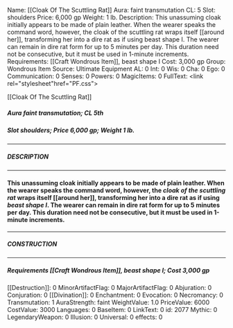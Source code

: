 Name: [[Cloak Of The Scuttling Rat]]
Aura: faint transmutation
CL: 5
Slot: shoulders
Price: 6,000 gp
Weight: 1 lb.
Description: This unassuming cloak initially appears to be made of plain leather. When the wearer speaks the command word, however, the cloak of the scuttling rat wraps itself [[around her]], transforming her into a dire rat as if using beast shape I. The wearer can remain in dire rat form for up to 5 minutes per day. This duration need not be consecutive, but it must be used in 1-minute increments.
Requirements: [[Craft Wondrous Item]], beast shape I
Cost: 3,000 gp
Group: Wondrous Item
Source: Ultimate Equipment
AL: 0
Int: 0
Wis: 0
Cha: 0
Ego: 0
Communication: 0
Senses: 0
Powers: 0
MagicItems: 0
FullText: <link rel="stylesheet"href="PF.css"><div class="heading"><p class="alignleft">[[Cloak Of The Scuttling Rat]]</p><div style="clear: both;"></div></div><div><h5><b>Aura </b>faint transmutation; <b>CL </b>5th</h5><h5><b>Slot </b>shoulders; <b>Price </b>6,000 gp; <b>Weight </b>1 lb.</h5></div><hr/><div><h5><b>DESCRIPTION</b></h5></div><hr/><div><h4><p>This unassuming cloak initially appears to be made of plain leather. When the wearer speaks the command word, however, the <i>cloak of the scuttling rat</i> wraps itself [[around her]], transforming her into a dire rat as if using <i>beast shape I</i>. The wearer can remain in dire rat form for up to 5 minutes per day. This duration need not be consecutive, but it must be used in 1-minute increments.</p></h4></div><hr/><div><h5><b>CONSTRUCTION</b></h5></div><hr/><div><h5><b>Requirements </b>[[Craft Wondrous Item]], <i>beast shape I</i>; <b>Cost </b>3,000 gp</h5></div>
[[Destruction]]: 0
MinorArtifactFlag: 0
MajorArtifactFlag: 0
Abjuration: 0
Conjuration: 0
[[Divination]]: 0
Enchantment: 0
Evocation: 0
Necromancy: 0
Transmutation: 1
AuraStrength: faint
WeightValue: 1.0
PriceValue: 6000
CostValue: 3000
Languages: 0
BaseItem: 0
LinkText: 0
id: 2077
Mythic: 0
LegendaryWeapon: 0
Illusion: 0
Universal: 0
effects: 0
